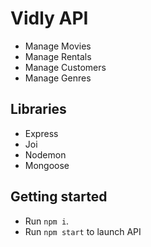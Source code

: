 # Vidly API

- Manage Movies
- Manage Rentals
- Manage Customers
- Manage Genres

## Libraries

- Express
- Joi
- Nodemon
- Mongoose

## Getting started

- Run `npm i`.
- Run `npm start` to launch API

